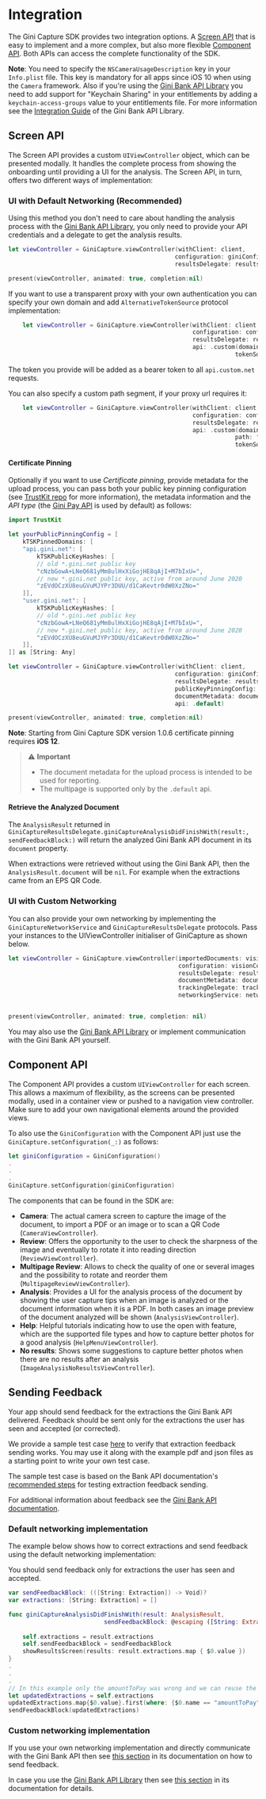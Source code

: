 Integration
=============================

The Gini Capture SDK provides two integration options. A [Screen API](#screen-api) that is easy to implement and a more complex, but also more flexible [Component API](#component-api). Both APIs can access the complete functionality of the SDK.

**Note**: You need to specify the `NSCameraUsageDescription` key in your `Info.plist` file. This key is mandatory for all apps since iOS 10 when using the `Camera` framework. Also if you're using the [Gini Bank API Library](https://github.com/gini/bank-api-library-ios) you need to add support for "Keychain Sharing" in your entitlements by adding a `keychain-access-groups` value to your entitlements file. For more information see the [Integration Guide](https://developer.gini.net/gini-mobile-ios/GiniBankAPILibrary/getting-started.html) of the Gini Bank API Library.

## Screen API

The Screen API provides a custom `UIViewController` object, which can be presented modally. It handles the complete process from showing the onboarding until providing a UI for the analysis.
The Screen API, in turn, offers two different ways of implementation:

### UI with Default Networking (Recommended)
Using this method you don't need to care about handling the analysis process with the [Gini Bank API Library](https://github.com/gini/bank-api-library-ios), you only need to provide your API credentials and a delegate to get the analysis results.

```swift
let viewController = GiniCapture.viewController(withClient: client,
                                               configuration: giniConfiguration,
                                               resultsDelegate: resultsDelegate)

present(viewController, animated: true, completion:nil)
```

If you want to use a transparent proxy with your own authentication you can specify your own domain and add `AlternativeTokenSource` protocol implementation:

```swift
    let viewController = GiniCapture.viewController(withClient: client,
                                                    configuration: configuration,
                                                    resultsDelegate: resultsDelegate,
                                                    api: .custom(domain: "api.custom.net",
                                                                tokenSource: MyAlternativeTokenSource))
```
The token you provide will be added as a bearer token to all `api.custom.net` requests.

You can also specify a custom path segment, if your proxy url requires it:

```swift
    let viewController = GiniCapture.viewController(withClient: client,
                                                    configuration: configuration,
                                                    resultsDelegate: resultsDelegate,
                                                    api: .custom(domain: "api.custom.net",
                                                                path: "/custom/path",
                                                                tokenSource: MyAlternativeTokenSource))
```

#### Certificate Pinning

Optionally if you want to use _Certificate pinning_, provide metadata for the upload process, you can pass both your public key pinning configuration (see [TrustKit repo](https://github.com/datatheorem/TrustKit) for more information), the metadata information and the _API type_ (the [Gini Pay API](https://pay-api.gini.net/documentation/#gini-pay-api-documentation-v1-0) is used by default) as follows:

```swift
import TrustKit

let yourPublicPinningConfig = [
    kTSKPinnedDomains: [
    "api.gini.net": [
        kTSKPublicKeyHashes: [
        // old *.gini.net public key
        "cNzbGowA+LNeQ681yMm8ulHxXiGojHE8qAjI+M7bIxU=",
        // new *.gini.net public key, active from around June 2020
        "zEVdOCzXU8euGVuMJYPr3DUU/d1CaKevtr0dW0XzZNo="
    ]],
    "user.gini.net": [
        kTSKPublicKeyHashes: [
        // old *.gini.net public key
        "cNzbGowA+LNeQ681yMm8ulHxXiGojHE8qAjI+M7bIxU=",
        // new *.gini.net public key, active from around June 2020
        "zEVdOCzXU8euGVuMJYPr3DUU/d1CaKevtr0dW0XzZNo="
    ]],
]] as [String: Any]

let viewController = GiniCapture.viewController(withClient: client,
                                               configuration: giniConfiguration,
                                               resultsDelegate: resultsDelegate,
                                               publicKeyPinningConfig: yourPublicPinningConfig,
                                               documentMetadata: documentMetadata,
                                               api: .default)

present(viewController, animated: true, completion:nil)
```
**Note**: Starting from Gini Capture SDK version 1.0.6 certificate pinning requires **iOS 12**.

> ⚠️  **Important**
> - The document metadata for the upload process is intended to be used for reporting.
> - The multipage is supported only by the `.default` api.

#### Retrieve the Analyzed Document

The `AnalysisResult` returned in `GiniCaptureResultsDelegate.giniCaptureAnalysisDidFinishWith(result:, sendFeedbackBlock:)` 
will return the analyzed Gini Bank API document in its `document` property.

When extractions were retrieved without using the Gini Bank API, then the `AnalysisResult.document` will be `nil`. For example when the
extractions came from an EPS QR Code.

### UI with Custom Networking
You can also provide your own networking by implementing the `GiniCaptureNetworkService` and `GiniCaptureResultsDelegate` protocols. Pass your instances to the UIViewController initialiser of GiniCapture as shown below.

```swift
let viewController = GiniCapture.viewController(importedDocuments: visionDocuments,
                                                configuration: visionConfiguration,
                                                resultsDelegate: resultsDelegate,
                                                documentMetadata: documentMetadata,
                                                trackingDelegate: trackingDelegate,
                                                networkingService: networkingService)


present(viewController, animated: true, completion: nil)
```
You may also use the [Gini Bank API Library](https://github.com/gini/bank-api-library-ios) or implement communication with the Gini Bank API yourself.
## Component API

The Component API provides a custom `UIViewController` for each screen. This allows a maximum of flexibility, as the screens can be presented modally, used in a container view or pushed to a navigation view controller. Make sure to add your own navigational elements around the provided views.

To also use the `GiniConfiguration` with the Component API just use the `GiniCapture.setConfiguration(_:)` as follows:

```swift
let giniConfiguration = GiniConfiguration()
.
.
.
GiniCapture.setConfiguration(giniConfiguration)
```

The components that can be found in the SDK are:
* **Camera**: The actual camera screen to capture the image of the document, to import a PDF or an image or to scan a QR Code (`CameraViewController`).
* **Review**: Offers the opportunity to the user to check the sharpness of the image and eventually to rotate it into reading direction (`ReviewViewController`).
* **Multipage Review**: Allows to check the quality of one or several images and the possibility to rotate and reorder them (`MultipageReviewViewController`).
* **Analysis**: Provides a UI for the analysis process of the document by showing the user capture tips when an image is analyzed or the document information when it is a PDF. In both cases an image preview of the document analyzed will be shown (`AnalysisViewController`).
* **Help**: Helpful tutorials indicating how to use the open with feature, which are the supported file types and how to capture better photos for a good analysis (`HelpMenuViewController`).
* **No results**: Shows some suggestions to capture better photos when there are no results after an analysis (`ImageAnalysisNoResultsViewController`).

## Sending Feedback

Your app should send feedback for the extractions the Gini Bank API delivered. Feedback should be sent only for the extractions the user has seen and accepted (or corrected).

We provide a sample test case [here](https://github.com/gini/gini-mobile-ios/blob/main/CaptureSDK/GiniCaptureSDKExample/Tests/ExtractionFeedbackIntegrationTest.swift) to verify that extraction feedback sending works. 
You may use it along with the example pdf and json files as a starting point to write your own test case.

The sample test case is based on the Bank API documentation's [recommended steps](https://pay-api.gini.net/documentation/#test-example) for testing extraction feedback sending.

For additional information about feedback see the [Gini Bank API documentation](https://pay-api.gini.net/documentation/#send-feedback-and-get-even-better-extractions-next-time).

### Default networking implementation

The example below shows how to correct extractions and send feedback using the default networking implementation:

You should send feedback only for extractions the user has seen and accepted.

```swift
var sendFeedbackBlock: (([String: Extraction]) -> Void)?
var extractions: [String: Extraction] = []

func giniCaptureAnalysisDidFinishWith(result: AnalysisResult,
                           sendFeedbackBlock: @escaping ([String: Extraction]) -> Void){
        
    self.extractions = result.extractions
    self.sendFeedbackBlock = sendFeedbackBlock
    showResultsScreen(results: result.extractions.map { $0.value })
}
.
.
.
// In this example only the amountToPay was wrong and we can reuse the other extractions.
let updatedExtractions = self.extractions
updatedExtractions.map{$0.value}.first(where: {$0.name == "amountToPay"})?.value = "31,25:EUR"
sendFeedbackBlock(updatedExtractions)

```
### Custom networking implementation

If you use your own networking implementation and directly communicate with the Gini Bank API then see [this section](https://pay-api.gini.net/documentation/#submitting-feedback-on-extractions) in its documentation on how to send feedback.

In case you use the [Gini Bank API Library](https://developer.gini.net/gini-mobile-ios/GiniBankAPILibrary/) then see [this section](https://developer.gini.net/gini-mobile-ios/GiniBankAPILibrary/getting-started.html) in its documentation for details.